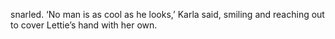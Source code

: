 snarled. ‘No man is as cool as he looks,’ Karla said, smiling and reaching out to cover Lettie’s hand with her own.



